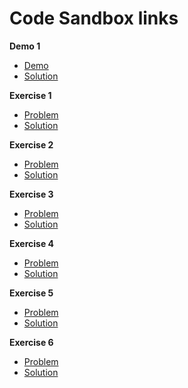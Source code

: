 # Code Sandbox links

**Demo 1**

- [Demo](https://codesandbox.io/s/github/bitovi/trainings/tree/main/unions-intersections/Demo1/problem)
- [Solution](https://codesandbox.io/s/github/bitovi/trainings/tree/main/unions-intersections/Demo1/solution)

**Exercise 1**

- [Problem](https://codesandbox.io/s/github/bitovi/trainings/tree/main/unions-intersections/Exercise1/problem)
- [Solution](https://codesandbox.io/s/github/bitovi/trainings/tree/main/unions-intersections/Exercise1/solution)

**Exercise 2**

- [Problem](https://codesandbox.io/s/github/bitovi/trainings/tree/main/unions-intersections/Exercise2/problem)
- [Solution](https://codesandbox.io/s/github/bitovi/trainings/tree/main/unions-intersections/Exercise2/solution)

**Exercise 3**

- [Problem](https://codesandbox.io/s/github/bitovi/trainings/tree/main/unions-intersections/Exercise3/problem)
- [Solution](https://codesandbox.io/s/github/bitovi/trainings/tree/main/unions-intersections/Exercise3/solution)

**Exercise 4**

- [Problem](https://codesandbox.io/s/github/bitovi/trainings/tree/main/unions-intersections/Exercise4/problem)
- [Solution](https://codesandbox.io/s/github/bitovi/trainings/tree/main/unions-intersections/Exercise4/solution)

**Exercise 5**

- [Problem](https://codesandbox.io/s/github/bitovi/trainings/tree/main/unions-intersections/Exercise5/problem)
- [Solution](https://codesandbox.io/s/github/bitovi/trainings/tree/main/unions-intersections/Exercise5/solution)

**Exercise 6**

- [Problem](https://codesandbox.io/s/github/bitovi/trainings/tree/main/unions-intersections/Exercise6/problem)
- [Solution](https://codesandbox.io/s/github/bitovi/trainings/tree/main/unions-intersections/Exercise6/solution)
